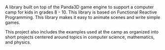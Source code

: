 A library built on top of the Panda3D game engine to support a computer camp for kids in grades 8 - 10.  This library is based on Functional Reactive Programming.  This library makes it easy to animate scenes and write simple games.

This project also includes the examples used at the camp as organized into short projects centered around topics in computer science, mathematics, and physics.